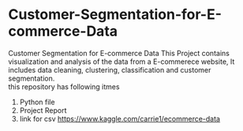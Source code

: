 # Customer-Segmentation-for-E-commerce-Data
Customer Segmentation for E-commerce Data
This Project contains visualization and analysis of the data from a E-commerece website, It includes data cleaning, clustering, classification and customer segmentation.
<br> this repository has following itmes <br>
1. Python file
2. Project Report
3. link for csv https://www.kaggle.com/carrie1/ecommerce-data
